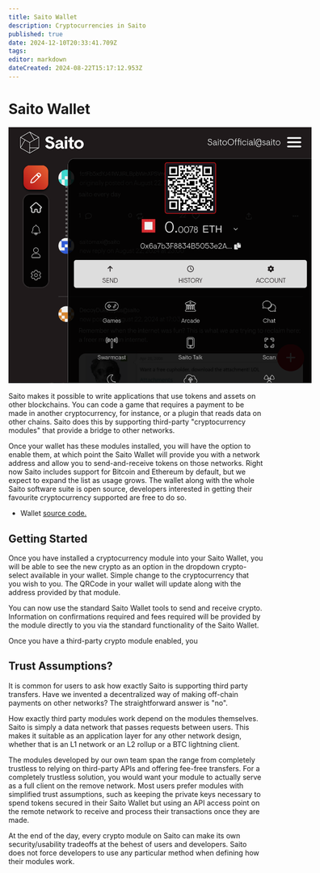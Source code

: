 ```yaml
---
title: Saito Wallet
description: Cryptocurrencies in Saito
published: true
date: 2024-12-10T20:33:41.709Z
tags: 
editor: markdown
dateCreated: 2024-08-22T15:17:12.953Z
---
```


# Saito Wallet

<img src="/wallet.png" style="max-width: 600px;">

Saito makes it possible to write applications that use tokens and assets on other blockchains. You can code a game that requires a payment to be made in another cryptocurrency, for instance, or a plugin that reads data on other chains. Saito does this by supporting third-party "cryptocurrency modules" that provide a bridge to other networks.

Once your wallet has these modules installed, you will have the option to enable them, at which point the Saito Wallet will provide you with a network address and allow you to send-and-receive tokens on those networks. Right now Saito includes support for Bitcoin and Ethereum by default, but we expect to expand the list as usage grows. The wallet along with the whole Saito software suite is open source, developers interested in getting their favourite cryptocurrency supported are free to do so.

- Wallet [source code.](https://github.com/SaitoTech/saito-lite-rust/tree/master/mods/wallet)


## Getting Started

Once you have installed a cryptocurrency module into your Saito Wallet, you will be able to see the new crypto as an option in the dropdown crypto-select available in your wallet. Simple change to the cryptocurrency that you wish to you. The QRCode in your wallet will update along with the address provided by that module.

You can now use the standard Saito Wallet tools to send and receive crypto. Information on confirmations required and fees required will be provided by the module directly to you via the standard functionality of the Saito Wallet.

Once you have a third-party crypto module enabled, you 


## Trust Assumptions?

It is common for users to ask how exactly Saito is supporting third party transfers. Have we invented a decentralized way of making off-chain payments on other networks? The straightforward answer is "no".

How exactly third party modules work depend on the modules themselves. Saito is simply a data network that passes requests between users. This makes it suitable as an application layer for any other network design, whether that is an L1 network or an L2 rollup or a BTC lightning client.

The modules developed by our own team span the range from completely trustless to relying on third-party APIs and offering fee-free transfers. For a completely trustless solution, you would want your module to actually serve as a full client on the remove network. Most users prefer modules with simplified trust assumptions, such as keeping the private keys necessary to spend tokens secured in their Saito Wallet but using an API access point on the remote network to receive and process their transactions once they are made.

At the end of the day, every crypto module on Saito can make its own security/usability tradeoffs at the behest of users and developers. Saito does not force developers to use any particular method when defining how their modules work.